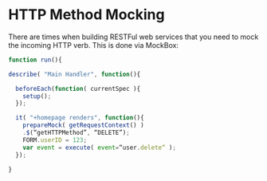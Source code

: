 # HTTP Method Mocking

There are times when building RESTFul web services that you need to mock the incoming HTTP verb.  This is done via MockBox:

```js
function run(){

describe( "Main Handler", function(){

  beforeEach(function( currentSpec ){
    setup();
  });

  it( "+homepage renders", function(){
    prepareMock( getRequestContext() )
	.$(“getHTTPMethod”, “DELETE”);
    FORM.userID = 123;
    var event = execute( event=“user.delete“ );
  });	

}
```